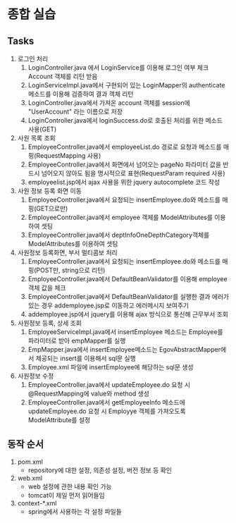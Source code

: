 # 종합 실습

## Tasks
1. 로그인 처리
	1. LoginController.java 에서 LoginService를 이용해 로그인 여부 체크 Account 객체를 리턴 받음
	2. LoginServiceImpl.java에서 구현되어 있는 LoginMapper의 authenticate 메소드를 이용해 검증하여 결과 객체 리턴
	3. LoginController.java에서 가져온 account 객체를 session에 "UserAccount" 라는 이름으로 저장
	4. LoginController.java에서 loginSuccess.do로 호출된 처리를 위한 메소드 사용(GET)
2. 사원 목록 조회
	1. EmployeeController.java에서 employeeList.do 경로로 요청과 메소드를 매핑(RequestMapping 사용)
	2. EmployeeController.java에서 화면에서 넘어오는 pageNo 파라미터 값을 반드시 넘어오지 않아도 됨을 명시적으로 표현(RequestParam required 사용)
	3. employeelist.jsp에서 ajax 사용을 위한 jquery autocomplete 코드 작성
3. 사원 정보 등록 화면 이동
	1. EmployeeController.java에서 요청되는 insertEmployee.do와 메소드를 매핑(GET으로만)
	2. EmployeeController.java에서 employee 객체를 ModelAttributes를 이용하여 셋팅
	3. EmployeeController.java에서 deptInfoOneDepthCategory객체를 ModelAttributes를 이용하여 셋팅
4. 사원정보 등록화면, 부서 멀티콤보 처리
	1. EmployeeController.java에서 요청되는 insertEmployee.do와 메소드를 매핑(POST만, string으로 리턴)
	2. EmployeeController.java에서 DefaultBeanValidator를 이용해 employee 객체 값을 체크
	3. EmployeeController.java에서 DefaultBeanValidator를 실행한 결과 에러가 있는 경우 addemployee.jsp로 이동하고 에러메시지 보여주기
	4. addemployee.jsp에서 jquery를 이용해 ajax 방식으로 통신해 근무부서 조회
5. 사원정보 등록, 상세 조회
	1. EmployeeServiceImpl.java에서 insertEmployee 메소드는 Employee를 파라미터로 받아 empMapper를 실행
	2. EmpMapper.java에서 insertEmployee메소드는 EgovAbstractMapper에서 제공되는 insert를 이용해서 sql문 실행
	3. Employee.xml 파일에 insertEmployee에 해당하는 sql문 생성
6. 사원정보 수정
	1. EmployeeController.java에서 updateEmployee.do 요청 시 @RequestMapping에 value와 method 생성
	2. EmployeeController.java에서 getEmployeeInfo 메소드에 updateEmployee.do 요청 시 Employye 객체를 가져오도록 ModelAttribute를 설정
	
## 동작 순서
1. pom.xml 
	- repository에 대한 설정, 의존성 설정, 버전 정보 등 확인
2. web.xml
	- web 설정에 관한 내용 확인 가능
	- tomcat이 제일 먼저 읽어들임
3. context-*.xml
	- spring에서 사용하는 각 설정 파일들
